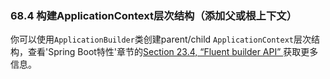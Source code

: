### 68.4 构建ApplicationContext层次结构（添加父或根上下文）

你可以使用`ApplicationBuilder`类创建parent/child `ApplicationContext`层次结构，查看'Spring Boot特性'章节的[Section 23.4, “Fluent builder API” ](http://docs.spring.io/spring-boot/docs/1.4.1.RELEASE/reference/htmlsingle/#boot-features-fluent-builder-api)获取更多信息。
